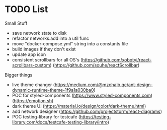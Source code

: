 # TODO List

Small Stuff

- save network state to disk
- refactor networks.add into a util func
- move "docker-compose.yml" string into a constants file
- build images if they don't exist
- update app icon
- consistent scrollbars for all OS's (https://github.com/xobotyi/react-scrollbars-custom) (https://github.com/souhe/reactScrollbar)

Bigger things

- live theme changer (https://medium.com/@mzohaib.qc/ant-design-dynamic-runtime-theme-1f9a1a030ba0)
- POC for styled-components (https://www.styled-components.com) (https://emotion.sh)
- dark theme UI (https://material.io/design/color/dark-theme.html)
- add network designer (https://github.com/projectstorm/react-diagrams)
- POC testing-library for testcafe (https://testing-library.com/docs/testcafe-testing-library/intro)
